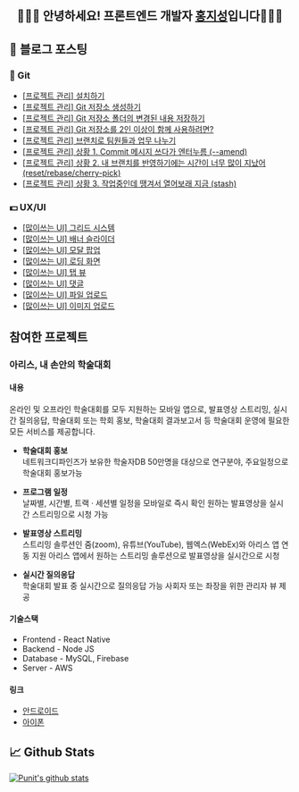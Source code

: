 <h2 align='center'> 🙋🏻‍♂️ 안녕하세요! 프론트엔드 개발자 <a href="https://hjiseong.github.io/performance/">홍지성</a>입니다🧑🏻‍💻</h2>

## 📔 블로그 포스팅

### 🌰 Git
- [[프로젝트 관리] 설치하기](https://as-you-say.tistory.com/358)
- [[프로젝트 관리] Git 저장소 생성하기](https://as-you-say.tistory.com/362)
- [[프로젝트 관리] Git 저장소 폴더의 변경된 내용 저장하기](https://as-you-say.tistory.com/363)
- [[프로젝트 관리] Git 저장소를 2인 이상이 함께 사용하려면?](https://as-you-say.tistory.com/364)
- [[프로젝트 관리] 브랜치로 팀원들과 업무 나누기](https://as-you-say.tistory.com/365)
- [[프로젝트 관리] 상황 1. Commit 메시지 쓰다가 엔터누름 (--amend)](https://as-you-say.tistory.com/366)
- [[프로젝트 관리] 상황 2. 내 브랜치를 반영하기에는 시간이 너무 많이 지났어 (reset/rebase/cherry-pick)](https://as-you-say.tistory.com/367)
- [[프로젝트 관리] 상황 3. 작업중인데 땡겨서 열어보래 지금 (stash)](https://as-you-say.tistory.com/368)

### 💵 UX/UI
- [[많이쓰는 UI] 그리드 시스템](https://as-you-say.tistory.com/374)
- [[많이쓰는 UI] 배너 슬라이더](https://as-you-say.tistory.com/375)
- [[많이쓰는 UI] 모달 팝업](https://as-you-say.tistory.com/376)
- [[많이쓰는 UI] 로딩 화면](https://as-you-say.tistory.com/377)
- [[많이쓰는 UI] 탭 뷰](https://as-you-say.tistory.com/378)
- [[많이쓰는 UI] 댓글](https://as-you-say.tistory.com/379)
- [[많이쓰는 UI] 파일 업로드](https://as-you-say.tistory.com/380)
- [[많이쓰는 UI] 이미지 업로드](https://as-you-say.tistory.com/381)

## 참여한 프로젝트

### 아리스, 내 손안의 학술대회

#### 내용
온라인 및 오프라인 학술대회를 모두 지원하는 모바일 앱으로,
발표영상 스트리밍, 실시간 질의응답, 학술대회 또는 학회 홍보, 학술대회 결과보고서 등 학술대회 운영에 필요한 모든 서비스를 제공합니다.

- <b>학술대회 홍보</b><br>
  네트워크디파인즈가 보유한 학술자DB 50만명을 대상으로 연구분야, 주요일정으로 학술대회 홍보가능

- <b>프로그램 일정</b><br>
  날짜별, 시간별, 트랙 · 세션별 일정을 모바일로 즉시 확인
  원하는 발표영상을 실시간 스트리밍으로 시청 가능

- <b>발표영상 스트리밍</b><br>
  스트리밍 솔루션인 줌(zoom), 유튜브(YouTube), 웹엑스(WebEx)와 아리스 앱 연동 지원
  아리스 앱에서 원하는 스트리밍 솔루션으로 발표영상을 실시간으로 시청

- <b>실시간 질의응답</b><br>
  학술대회 발표 중 실시간으로 질의응답 가능
  사회자 또는 좌장을 위한 관리자 뷰 제공

#### 기술스택
- Frontend - React Native
- Backend - Node JS
- Database - MySQL, Firebase
- Server - AWS

#### 링크
- [안드로이드](https://play.google.com/store/apps/details?id=com.networkdefines.aris.android)
- [아이폰](https://apps.apple.com/us/app/%EC%95%84%EB%A6%AC%EC%8A%A4/id1560267972?app=itunes&ign-mpt=uo%3D4)

## 📈 Github Stats
[![Punit's github stats](https://github-readme-stats.vercel.app/api?username=hjiseong)](https://github.com/hjiseong)

